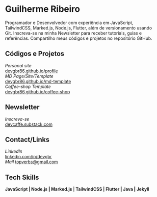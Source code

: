 # Guilherme Ribeiro 


Programador e Desenvolvedor com experiência em
JavaScript, TailwindCSS, Marked.js,
Node.js, Flutter,
além de versionamento usando Git.
Inscreva-se na minha Newsletter
para receber tutoriais, guias e referências.
Compartilho meus códigos e projetos no repositório GitHub.


## Códigos e Projetos


*Personal site*       
[devgbr86.github.io/profile](https://devgbr86.github.io/profile/)           
*MD Page/Site/Template*       
[devgbr86.github.io/md-template](https://devgbr86.github.io/md-template/)       
*Coffee-shop Template*       
[devgbr86.github.io/coffee-shop](https://devgbr86.github.io/coffee-shop/) 


## Newsletter


*Inscreva-se*       
[devcaffe.substack.com](https://devcaffe.substack.com) 




## Contact/Links


*LinkedIn*       
[linkedin.com/in/devgbr](https://www.linkedin.com/in/devgbr/)   
*Mail*
topverbs@gmail.com





## Tech Skills


**JavaScript | Node.js | Marked.js | TailwindCSS | Flutter | Java | Jekyll**



<br/>
